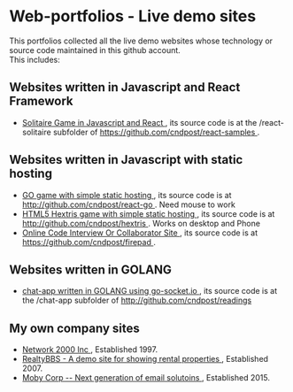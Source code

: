 <h1>Web-portfolios - Live demo sites </h1>
This portfolios collected all the live demo websites whose technology or source code maintained in this github account.
<br>
This includes:
<br>
<h2>Websites written in Javascript and React Framework </h2>
<ul>
<li>
<a href="http://webportfolio.n2k.net:8080" >Solitaire Game in Javascript and React </a>, its source code is at
the /react-solitaire subfolder of <a href="https://github.com/cndpost/react-samples/"> https://github.com/cndpost/react-samples </a>. 
</li>
</ul>
<h2>Websites written in Javascript with static hosting </h2>
<ul>
<li>
<a href="http://webportfolio.n2k.net:8081" >GO game with simple static hosting </a>,  its source code is at <a href="https://github.com/cndpost/react-go/"> http://github.com/cndpost/react-go </a>. Need mouse to work
</li>
<li>
<a href="webportfolio.n2k.net:8086" >HTML5 Hextris game with simple static hosting </a>,  its source code is at <a href="https://github.com/cndpost/hextris/"> http://github.com/cndpost/hextris </a>. Works on desktop and Phone
</li>
<li>
<a href="https://firepad.s3-us-west-2.amazonaws.com/code.html" >Online Code Interview Or Collaborator Site </a>,  its source code is at <a href="https://github.com/cndpost/firepad"> https://github.com/cndpost/firepad </a>. 
</li>

</ul>
<h2>Websites written in GOLANG </h2>
<ul>
<li>
<a href="http://webportfolio.n2k.net:5000" >chat-app written in GOLANG using go-socket.io </a>,  its source code is at
the /chat-app subfolder of <a href="https://github.com/cndpost/readings/"> http://github.com/cndpost/readings </a>
</li>
</ul>

<h2>My own company sites </h2>
<ul>
<li>
<a href="http://www.n2k.net"> Network 2000 Inc </a>, Established 1997.
</li>
<li>
<a href="http://www.realtybbs.com"> RealtyBBS - A demo site for showing rental properties </a>, Established 2007.
</li>
<li>
<a href="http://www.mobycorp.com"> Moby Corp -- Next generation of email solutoins </a>, Established 2015.
</li>

</ul>




